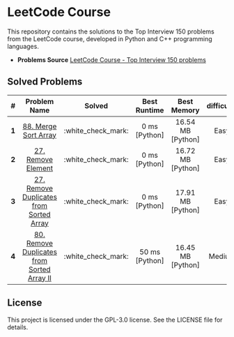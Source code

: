 # LeetCode Course
This repository contains the solutions to the Top Interview 150 problems from the LeetCode course, developed in Python and C++ programming languages.

- **Problems Source** <a href="https://leetcode.com/studyplan/top-interview-150/" target="_blank">LeetCode Course - Top Interview 150 problems</a>

## Solved Problems


<table>
    <thead>
        <tr>
            <th>#</th>
            <th>Problem Name</th>
            <th>Solved</th>
            <th>Best Runtime</th>
            <th>Best Memory</th>
            <th>difficulty</th>
            <th>Sub-Category</th>
        </tr>
    <thead>
    <tbody align="center">
        <tr>
            <td><b>1</b></td>
            <td><a href="https://leetcode.com/problems/merge-sorted-array/description/?source=submission-ac" target="_blank">88. Merge Sort Array</a></td>
            <td>:white_check_mark:</td>
            <td>0 ms [Python]</td>
            <td>16.54 MB [Python]</td>
            <td> Easy</td>
            <td rowspan=25>Array</td>
        </tr>
        <tr>
            <td><b>2</b></td>
            <td><a href="https://leetcode.com/problems/remove-element/?envType=study-plan-v2&envId=top-interview-150" target="_blank">27. Remove Element</a></td>
            <td>:white_check_mark:</td>
            <td>0 ms [Python]</td>
            <td>16.72 MB [Python]</td>
            <td> Easy</td>
        </tr>
        <tr>
            <td><b>3</b></td>
            <td><a href="https://leetcode.com/problems/remove-duplicates-from-sorted-array/description/?envType=study-plan-v2&envId=top-interview-150" target="_blank">27. Remove Duplicates from Sorted Array</a></td>
            <td>:white_check_mark:</td>
            <td>0 ms [Python]</td>
            <td>17.91 MB [Python]</td>
            <td> Easy </td>
        </tr>
        <tr>
            <td><b>4</b></td>
            <td><a href="https://leetcode.com/problems/remove-duplicates-from-sorted-array-ii/description/?envType=study-plan-v2&envId=top-interview-150" target="_blank">80. Remove Duplicates from Sorted Array II</a></td>
            <td>:white_check_mark:</td>
            <td>50 ms [Python]</td>
            <td>16.45 MB [Python]</td>
            <td> Medium</td>
        </tr>
    </tbody>
</table>



## License
This project is licensed under the GPL-3.0 license. See the LICENSE file for details.
 
